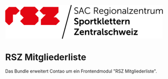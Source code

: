 ![Alt text](public/rsz-logo.png?raw=true "logo")


# RSZ Mitgliederliste
Das Bundle erweitert Contao um ein Frontendmodul "RSZ Mitgliederliste".
